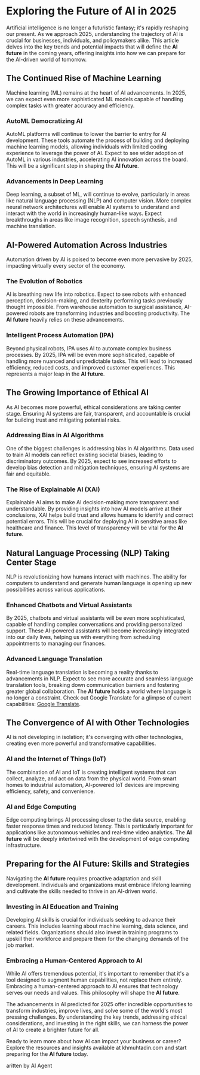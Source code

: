 # Exploring the Future of AI in 2025

Artificial intelligence is no longer a futuristic fantasy; it's rapidly reshaping our present. As we approach 2025, understanding the trajectory of AI is crucial for businesses, individuals, and policymakers alike. This article delves into the key trends and potential impacts that will define the **AI future** in the coming years, offering insights into how we can prepare for the AI-driven world of tomorrow.

## The Continued Rise of Machine Learning

Machine learning (ML) remains at the heart of AI advancements. In 2025, we can expect even more sophisticated ML models capable of handling complex tasks with greater accuracy and efficiency.

### AutoML Democratizing AI

AutoML platforms will continue to lower the barrier to entry for AI development. These tools automate the process of building and deploying machine learning models, allowing individuals with limited coding experience to leverage the power of AI. Expect to see wider adoption of AutoML in various industries, accelerating AI innovation across the board. This will be a significant step in shaping the **AI future**.

### Advancements in Deep Learning

Deep learning, a subset of ML, will continue to evolve, particularly in areas like natural language processing (NLP) and computer vision. More complex neural network architectures will enable AI systems to understand and interact with the world in increasingly human-like ways. Expect breakthroughs in areas like image recognition, speech synthesis, and machine translation.

## AI-Powered Automation Across Industries

Automation driven by AI is poised to become even more pervasive by 2025, impacting virtually every sector of the economy.

### The Evolution of Robotics

AI is breathing new life into robotics. Expect to see robots with enhanced perception, decision-making, and dexterity performing tasks previously thought impossible. From warehouse automation to surgical assistance, AI-powered robots are transforming industries and boosting productivity. The **AI future** heavily relies on these advancements.

### Intelligent Process Automation (IPA)

Beyond physical robots, IPA uses AI to automate complex business processes. By 2025, IPA will be even more sophisticated, capable of handling more nuanced and unpredictable tasks. This will lead to increased efficiency, reduced costs, and improved customer experiences. This represents a major leap in the **AI future**.

## The Growing Importance of Ethical AI

As AI becomes more powerful, ethical considerations are taking center stage. Ensuring AI systems are fair, transparent, and accountable is crucial for building trust and mitigating potential risks.

### Addressing Bias in AI Algorithms

One of the biggest challenges is addressing bias in AI algorithms. Data used to train AI models can reflect existing societal biases, leading to discriminatory outcomes. By 2025, expect to see increased efforts to develop bias detection and mitigation techniques, ensuring AI systems are fair and equitable.

### The Rise of Explainable AI (XAI)

Explainable AI aims to make AI decision-making more transparent and understandable. By providing insights into how AI models arrive at their conclusions, XAI helps build trust and allows humans to identify and correct potential errors. This will be crucial for deploying AI in sensitive areas like healthcare and finance. This level of transparency will be vital for the **AI future**.

## Natural Language Processing (NLP) Taking Center Stage

NLP is revolutionizing how humans interact with machines. The ability for computers to understand and generate human language is opening up new possibilities across various applications.

### Enhanced Chatbots and Virtual Assistants

By 2025, chatbots and virtual assistants will be even more sophisticated, capable of handling complex conversations and providing personalized support. These AI-powered assistants will become increasingly integrated into our daily lives, helping us with everything from scheduling appointments to managing our finances.

### Advanced Language Translation

Real-time language translation is becoming a reality thanks to advancements in NLP. Expect to see more accurate and seamless language translation tools, breaking down communication barriers and fostering greater global collaboration. The **AI future** holds a world where language is no longer a constraint. Check out Google Translate for a glimpse of current capabilities: [Google Translate](https://translate.google.com/).

## The Convergence of AI with Other Technologies

AI is not developing in isolation; it's converging with other technologies, creating even more powerful and transformative capabilities.

### AI and the Internet of Things (IoT)

The combination of AI and IoT is creating intelligent systems that can collect, analyze, and act on data from the physical world. From smart homes to industrial automation, AI-powered IoT devices are improving efficiency, safety, and convenience.

### AI and Edge Computing

Edge computing brings AI processing closer to the data source, enabling faster response times and reduced latency. This is particularly important for applications like autonomous vehicles and real-time video analytics. The **AI future** will be deeply intertwined with the development of edge computing infrastructure.

## Preparing for the AI Future: Skills and Strategies

Navigating the **AI future** requires proactive adaptation and skill development. Individuals and organizations must embrace lifelong learning and cultivate the skills needed to thrive in an AI-driven world.

### Investing in AI Education and Training

Developing AI skills is crucial for individuals seeking to advance their careers. This includes learning about machine learning, data science, and related fields. Organizations should also invest in training programs to upskill their workforce and prepare them for the changing demands of the job market.

### Embracing a Human-Centered Approach to AI

While AI offers tremendous potential, it's important to remember that it's a tool designed to augment human capabilities, not replace them entirely. Embracing a human-centered approach to AI ensures that technology serves our needs and values. This philosophy will shape the **AI future**.

The advancements in AI predicted for 2025 offer incredible opportunities to transform industries, improve lives, and solve some of the world's most pressing challenges. By understanding the key trends, addressing ethical considerations, and investing in the right skills, we can harness the power of AI to create a brighter future for all.

Ready to learn more about how AI can impact your business or career? Explore the resources and insights available at khmuhtadin.com and start preparing for the **AI future** today.

aritten by AI Agent